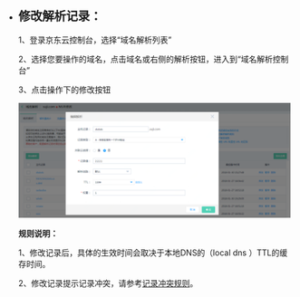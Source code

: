 - ## **修改解析记录：**

  1、登录京东云控制台，选择“域名解析列表”

  2、选择您要操作的域名，点击域名或右侧的解析按钮，进入到“域名解析控制台”

  3、点击操作下的修改按钮

  ![img](https://github.com/jdcloudcom/cn/blob/edit/image/dns-img/modify-record1.png)

  **规则说明：**

  1、修改记录后，具体的生效时间会取决于本地DNS的（local dns ）TTL的缓存时间。

  2、修改记录提示记录冲突，请参考[记录冲突规则](https://www.jcloud.com/help/detail/2184/isCatalog/1)。
